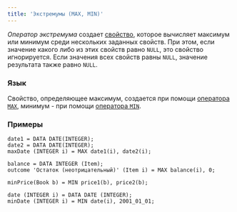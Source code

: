 ```yaml
---
title: 'Экстремумы (MAX, MIN)'
---
```


*Оператор экстремума* создает [свойство](Properties.md), которое вычисляет максимум или минимум среди нескольких заданных свойств. При этом, если значение какого либо из этих свойств равно `NULL`, это свойство игнорируется. Если значения всех свойств равны `NULL`, значение результата также равно `NULL`.

### Язык

Свойство, определяющее максимум, создается при помощи [оператора `MAX`](MAX_operator.md),  минимум - при помощи [оператора `MIN`](MIN_operator.md).

### Примеры

```lsf
date1 = DATA DATE(INTEGER);
date2 = DATA DATE(INTEGER);
maxDate (INTEGER i) = MAX date1(i), date2(i);

balance = DATA INTEGER (Item);
outcome 'Остаток (неотрицательный)' (Item i) = MAX balance(i), 0;
```


```lsf
minPrice(Book b) = MIN price1(b), price2(b);

date (INTEGER i) = DATA DATE (INTEGER);
minDate (INTEGER i) = MIN date(i), 2001_01_01;
```

